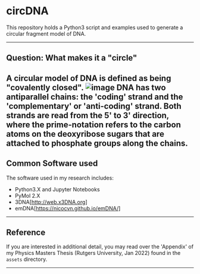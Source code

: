 # circDNA
This repository holds a Python3 script and examples used to generate a circular fragment model of DNA.

---

## Question: What makes it a "circle"
A circular model of DNA is defined as being "covalently closed". 
![image ](./assets/images/planar_circle_basic.png)
DNA has two antiparallel chains: the 'coding' strand and the 'complementary' or 'anti-coding' strand. Both strands are read from the 5' to 3' direction, where the prime-notation refers to the carbon atoms on the deoxyribose sugars that are attached to phosphate groups along the chains.
---

## Common Software used
The software used in my research includes:
- Python3.X and Jupyter Notebooks
- PyMol 2.X
- 3DNA[http://web.x3DNA.org]
- emDNA[https://nicocvn.github.io/emDNA/]
---

## Reference
If you are interested in additional detail, you may read over the 'Appendix' of my Physics Masters Thesis (Rutgers University, Jan 2022) found in the `assets` directory.

---

